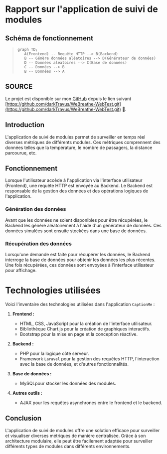 # Rapport sur l'application de suivi de modules

## Schéma de fonctionnement

> ```mermaid
> graph TD;
>    A(Frontend) -- Requête HTTP --> B(Backend)
>    B -- Génère données aléatoires --> D(Générateur de données)
>    D -- Données aléatoires --> C(Base de données)
>    C -- Données --> B
>    B -- Données --> A
> ```

## SOURCE
Le projet est disponible sur mon [GitHub](https://github.com/darkTravus) depuis le lien suivant [https://github.com/darkTravus/WeBreathe-WebTest.git](https://github.com/darkTravus/WeBreathe-WebTest.git) 🙂.

## Introduction
L'application de suivi de modules permet de surveiller en temps réel diverses métriques de différents modules. Ces métriques comprennent des données telles que la température, le nombre de passagers, la distance parcourue, etc.

## Fonctionnement
Lorsque l'utilisateur accède à l'application via l'interface utilisateur (Frontend), une requête HTTP est envoyée au Backend. Le Backend est responsable de la gestion des données et des opérations logiques de l'application.

### Génération des données
Avant que les données ne soient disponibles pour être récupérées, le Backend les génère aléatoirement à l'aide d'un générateur de données. Ces données simulées sont ensuite stockées dans une base de données.

### Récupération des données
Lorsqu'une demande est faite pour récupérer les données, le Backend interroge la base de données pour obtenir les données les plus récentes. Une fois récupérées, ces données sont envoyées à l'interface utilisateur pour affichage.

# Technologies utilisées
Voici l'inventaire des technologies utilisées dans l'application ```CaptionMe``` :

1. **Frontend :**
   - HTML, CSS, JavaScript pour la création de l'interface utilisateur.
   - Bibliothèque Chart.js pour la création de graphiques interactifs.
   - Bootstrap pour la mise en page et la conception réactive.
   
2. **Backend :**
   - PHP pour la logique côté serveur.
   - Framework ```Laravel``` pour la gestion des requêtes HTTP, l'interaction avec la base de données, et d'autres fonctionnalités.
   
3. **Base de données :**
   - MySQLpour stocker les données des modules.
   
4. **Autres outils :**
   - AJAX pour les requêtes asynchrones entre le frontend et le backend.

## Conclusion
L'application de suivi de modules offre une solution efficace pour surveiller et visualiser diverses métriques de manière centralisée. Grâce à son architecture modulaire, elle peut être facilement adaptée pour surveiller différents types de modules dans différents environnements.